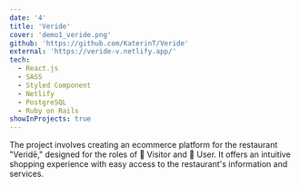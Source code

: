 ```yaml
---
date: '4'
title: 'Veride'
cover: 'demo1_veride.png'
github: 'https://github.com/KaterinT/Veride'
external: 'https://veride-v.netlify.app/'
tech:
  - React.js
  - SASS
  - Styled Component
  - Netlify
  - PostgreSQL 
  - Ruby on Rails
showInProjects: true
---
```


The project involves creating an ecommerce platform for the restaurant "Veridē," designed for the roles of 🤵 Visitor and 👩 User. It offers an intuitive shopping experience with easy access to the restaurant's information and services.